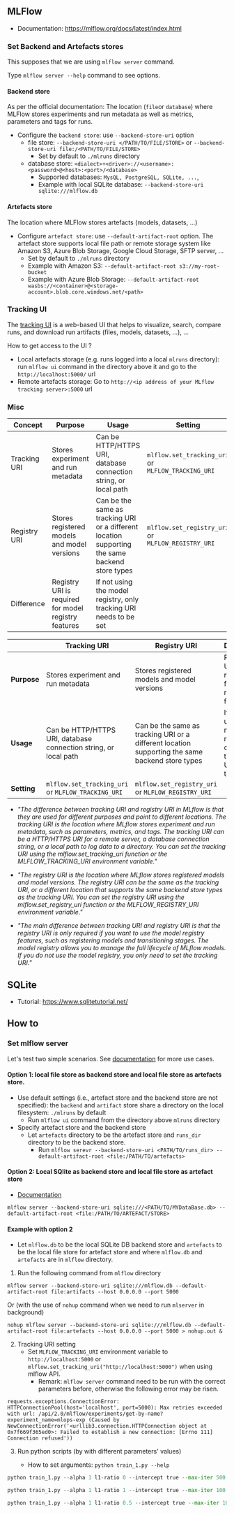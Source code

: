 
## MLFlow
- Documentation: https://mlflow.org/docs/latest/index.html

### Set Backend and Artefacts stores 

This supposes that we are using `mlflow server` command.

Type `mlflow server --help` command to see options.

#### Backend store
As per the official documentation: The location (`file`or `database`) where MLFlow stores experiments and run metadata as well as metrics, parameters and tags for runs.

- Configure the `backend store`: use `--backend-store-uri` option
  - file store: `--backend-store-uri </PATH/TO/FILE/STORE>` or `--backend-store-uri file:/<PATH/TO/FILE/STORE>`
    - Set by default to `./mlruns` directory 
  - database store: `<dialect>+<driver>://<username>:<password>@<host>:<port>/<database>`
    - Supported databases: `MysQL, PostgreSQL, SQLite, ...`,  
    - Example with local SQLite database: `--backend-store-uri sqlite:///mlflow.db`

#### Artefacts store
The location where MLFlow stores artefacts (models, datasets, ...)

- Configure `artefact store`: use `--default-artifact-root` option. The artefact store supports local file path or remote storage system like Amazon S3, Azure Blob Storage, Google Cloud Storage, SFTP server, ...
  - Set by default to `./mlruns` directory
  - Example with Amazon S3: `--default-artifact-root s3://my-root-bucket`
  - Example with Azure Blob Storage: `--default-artifact-root wasbs://<container>@<storage-account>.blob.core.windows.net/<path>`


### Tracking UI
The [tracking UI](https://mlflow.org/docs/latest/tracking.html#tracking-ui) is a web-based UI that helps to visualize, 
search, compare runs, and download run artifacts (files, models, datasets, ...), ...

How to get access to the UI ?
- Local artefacts storage (e.g. runs logged into a local `mlruns` directory): run `mlflow ui` command in the directory above it and go to the `http://localhost:5000/` url
- Remote artefacts storage: Go to `http://<ip address of your MLflow tracking server>:5000` url 

### Misc

| Concept          | Purpose                                                   | Usage                                                                                               | Setting                                         |
|------------------|-----------------------------------------------------------|-----------------------------------------------------------------------------------------------------|-------------------------------------------------|
| Tracking URI     | Stores experiment and run metadata                        | Can be HTTP/HTTPS URI, database connection string, or local path                                     | `mlflow.set_tracking_uri`<br>or<br>`MLFLOW_TRACKING_URI` |
| Registry URI     | Stores registered models and model versions               | Can be the same as tracking URI or a different location supporting the same backend store types    | `mlflow.set_registry_uri`<br>or<br>`MLFLOW_REGISTRY_URI` |
| Difference       | Registry URI is required for model registry features      | If not using the model registry, only tracking URI needs to be set                                   |                                                 |

|                   | Tracking URI                                          | Registry URI                                          | Difference                                           |
|-------------------|-------------------------------------------------------|-------------------------------------------------------|-------------------------------------------------------|
| **Purpose**       | Stores experiment and run metadata                    | Stores registered models and model versions           | Registry URI is required for model registry features  |
| **Usage**         | Can be HTTP/HTTPS URI, database connection string, or local path | Can be the same as tracking URI or a different location supporting the same backend store types    | If not using the model registry, only tracking URI needs to be set |
| **Setting**       | `mlflow.set_tracking_uri` or `MLFLOW_TRACKING_URI`    | `mlflow.set_registry_uri` or `MLFLOW_REGISTRY_URI`    |                                                       |




- *"The difference between tracking URI and registry URI in MLflow is that they are used for different purposes and point to different locations.
The tracking URI is the location where MLflow stores experiment and run metadata, such as parameters, metrics, and tags. 
The tracking URI can be a HTTP/HTTPS URI for a remote server, a database connection string, or a local path to log data to a directory. 
You can set the tracking URI using the mlflow.set_tracking_uri function or the MLFLOW_TRACKING_URI environment variable."*


- *"The registry URI is the location where MLflow stores registered models and model versions. 
The registry URI can be the same as the tracking URI, or a different location that supports the same backend store types as the tracking URI. 
You can set the registry URI using the mlflow.set_registry_uri function or the MLFLOW_REGISTRY_URI environment variable."*


- *"The main difference between tracking URI and registry URI is that the registry URI is only required if you want to use the model registry features, such as registering models and transitioning stages. 
The model registry allows you to manage the full lifecycle of MLflow models. 
If you do not use the model registry, you only need to set the tracking URI."*


## SQLite
- Tutorial: https://www.sqlitetutorial.net/


## How to

### Set mlflow server
Let's test two simple scenarios. See [documentation](https://mlflow.org/docs/latest/tracking.html#how-runs-and-artifacts-are-recorded) for more use cases.


#### Option 1: local file store as backend store and local file store as artefacts store. 
- Use default settings (i.e., artefact store and the backend store are not specified): the `backend` and `artifact` store share a directory on the local filesystem: `./mlruns` by default 
  - Run `mlflow ui` command from the directory above `mlruns` directory
- Specify artefact store and the backend store
  - Let `artefacts` directory to be the artefact store and `runs_dir` directory to be the backend store.
    - Run `mlflow serevr --backend-store-uri <PATH/TO/runs_dir> --default-artifact-root <file:/PATH/TO/artefacts>`

  
#### Option 2: Local SQlite as backend store and local file store as artefact store
    
- [Documentation](https://mlflow.org/docs/latest/tracking.html#scenario-2-mlflow-on-localhost-with-sqlite)


```shell
mlflow server --backend-store-uri sqlite:///<PATH/TO/MYDataBase.db> --default-artifact-root <file:/PATH/TO/ARTEFACT/STORE>
```

#### Example with option 2
- Let `mlflow.db` to be the local SQLite DB backend store and `artefacts` to be the local file store for artefact store and where `mlflow.db` and `artefacts` are in `mlflow` directory.

1. Run the following command from `mlflow` directory

```shell
mlflow server --backend-store-uri sqlite:///mlflow.db --default-artifact-root file:artifacts --host 0.0.0.0 --port 5000
````
Or (with the use of `nohup` command when we need to run `mlserver` in background)

```shell
nohup mlflow server --backend-store-uri sqlite:///mlflow.db --default-artifact-root file:artefacts --host 0.0.0.0 --port 5000 > nohup.out &
```

2. Tracking URI setting
    - Set `MLFLOW_TRACKING_URI` environment variable to `http://localhost:5000` or `mlflow.set_tracking_uri("http://localhost:5000")` when using mlflow API.
        - Remark: `mlflow server` command need to be run with the correct parameters before, otherwise the following error may be risen.
```text
requests.exceptions.ConnectionError: HTTPConnectionPool(host='localhost', port=5000): Max retries exceeded with url: /api/2.0/mlflow/experiments/get-by-name?experiment_name=mlops-exp (Caused by NewConnectionError('<urllib3.connection.HTTPConnection object at 0x7f669f365ed0>: Failed to establish a new connection: [Errno 111] Connection refused'))
```

3. Run python scripts  (by with different parameters' values)

    - How to set arguments: `python train_1.py --help`

```python
python train_1.py --alpha 1 l1-ratio 0 --intercept true --max-iter 500
```
```python
python train_1.py --alpha 1 l1-ratio 1 --intercept true --max-iter 100
```
```python
python train_1.py --alpha 1 l1-ratio 0.5 --intercept true --max-iter 100
```
